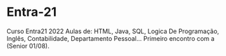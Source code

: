 # Entra-21
Curso Entra21 2022
Aulas de: HTML, Java, SQL, Logica De Programação, Inglês, Contabilidade, Departamento Pessoal...
Primeiro encontro com a (Senior 01/08).

